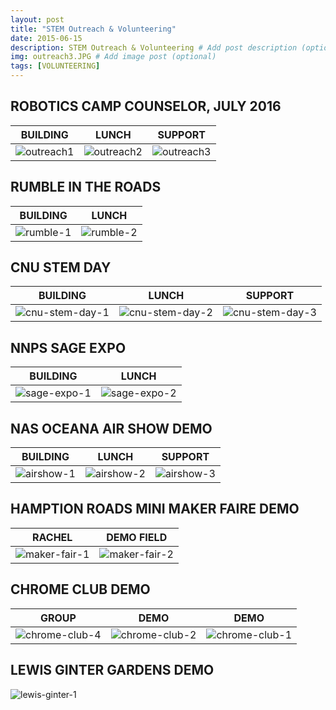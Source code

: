 ```yaml
---
layout: post
title: "STEM Outreach & Volunteering"
date: 2015-06-15
description: STEM Outreach & Volunteering # Add post description (optional)
img: outreach3.JPG # Add image post (optional)
tags: [VOLUNTEERING]
---
```


## ROBOTICS CAMP COUNSELOR, JULY 2016

BUILDING | LUNCH | SUPPORT      
-------- | ----- | -------
![outreach1](http://natgrrl.github.io/assets/img/outreach1.JPG) | ![outreach2](http://natgrrl.github.io/assets/img/outreach2.JPG) | ![outreach3](http://natgrrl.github.io/assets/img/outreach3.JPG)

## RUMBLE IN THE ROADS

BUILDING | LUNCH      
-------- | ----- 
![rumble-1](http://natgrrl.github.io/assets/img/rumble-1.JPG) | ![rumble-2](http://natgrrl.github.io/assets/img/rumble-2.JPG) 

## CNU STEM DAY 

BUILDING | LUNCH | SUPPORT      
-------- | ----- | -------
![cnu-stem-day-1](http://natgrrl.github.io/assets/img/cnu-stem-day-1.jpg) | ![cnu-stem-day-2](http://natgrrl.github.io/assets/img/cnu-stem-day-2.jpg) | ![cnu-stem-day-3](http://natgrrl.github.io/assets/img/cnu-stem-day-3.jpg)

## NNPS SAGE EXPO

BUILDING | LUNCH      
-------- | ----- 
![sage-expo-1](http://natgrrl.github.io/assets/img/sage-expo-1.jpg) | ![sage-expo-2](http://natgrrl.github.io/assets/img/sage-expo-3.jpg) 

## NAS OCEANA AIR SHOW DEMO

BUILDING | LUNCH | SUPPORT      
-------- | ----- | -------
![airshow-1](http://natgrrl.github.io/assets/img/airshow-1.jpg) | ![airshow-2](http://natgrrl.github.io/assets/img/airshow-2.jpg) | ![airshow-3](http://natgrrl.github.io/assets/img/airshow-3.jpg)

## HAMPTION ROADS MINI MAKER FAIRE DEMO

RACHEL   | DEMO FIELD      
-------- | ---------- 
![maker-fair-1](http://natgrrl.github.io/assets/img/maker-fair-1.jpg) | ![maker-fair-2](http://natgrrl.github.io/assets/img/maker-fair-2.jpg) 

## CHROME CLUB DEMO

GROUP    | DEMO  | DEMO     
-------- | ----- | -------
![chrome-club-4](http://natgrrl.github.io/assets/img/chrome-club-4.jpg) | ![chrome-club-2](http://natgrrl.github.io/assets/img/chrome-club-2.jpg) | ![chrome-club-1](http://natgrrl.github.io/assets/img/chrome-club-1.jpg)

## LEWIS GINTER GARDENS DEMO

![lewis-ginter-1](http://natgrrl.github.io/assets/img/lewis-ginter-1.jpg)




